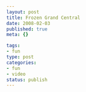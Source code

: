 ```yaml
--- 
layout: post
title: Frozen Grand Central
date: 2008-02-03
published: true
meta: {}

tags: 
- fun
type: post
categories: 
- fun
- video
status: publish
---
```



